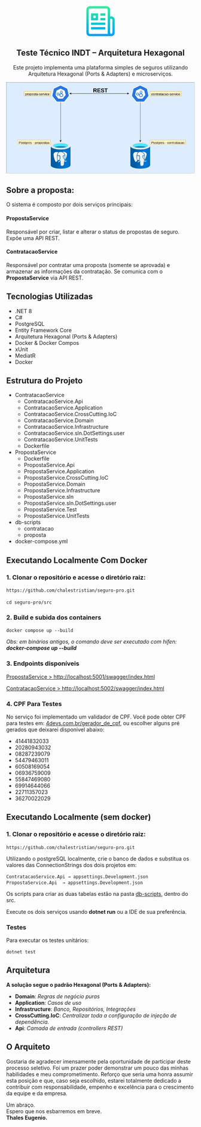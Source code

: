<a name="readme-top" id="readme-top"></a>

<!-- PROJECT ICON -->
<br />
<div align="center">
  <p>
    <img src="readme_img/logo.png" alt="Logo" width="80" height="80">
  </p>

  <h2 align="center">Teste Técnico INDT – Arquitetura Hexagonal</h2>

  <p align="center">
  Este projeto implementa uma plataforma simples de seguros utilizando Arquitetura Hexagonal (Ports & Adapters) e microserviços.
  </p>
   <p>
    <img src="readme_img/DiagramaDeArquitetura.drawio.png" alt="Logo">
 </p>
</div>
 




## Sobre a proposta:

O sistema é composto por dois serviços principais:

#### PropostaService
Responsável por criar, listar e alterar o status de propostas de seguro. Expõe uma API REST.

#### ContratacaoService
Responsável por contratar uma proposta (somente se aprovada) e armazenar as informações da contratação.
Se comunica com o **PropostaService** via API REST.

## Tecnologias Utilizadas

- .NET 8
- C#
- PostgreSQL
- Entity Framework Core
- Arquitetura Hexagonal (Ports & Adapters)
- Docker & Docker Compos
- xUnit
- MediatR
- Docker

## Estrutura do Projeto

- ContratacaoService
  - ContratacaoService.Api
  - ContratacaoService.Application
  - ContratacaoService.CrossCutting.IoC
  - ContratacaoService.Domain
  - ContratacaoService.Infrastructure
  - ContratacaoService.sln.DotSettings.user
  - ContratacaoService.UnitTests
  - Dockerfile
- PropostaService
  - Dockerfile
  - PropostaService.Api
  - PropostaService.Application
  - PropostaService.CrossCutting.IoC
  - PropostaService.Domain
  - PropostaService.Infrastructure
  - PropostaService.sln
  - PropostaService.sln.DotSettings.user
  - PropostaService.Test
  - PropostaService.UnitTests
- db-scripts
  - contratacao
  - proposta
- docker-compose.yml

## Executando Localmente Com Docker

### 1. Clonar o repositório e acesse o diretório raiz:

```
https://github.com/chalestristian/seguro-pro.git

cd seguro-pro/src
```
### 2. Build e subida dos containers

```
docker compose up --build
```

*Obs: em binários antigos, o comando deve ser executado com hífen: **docker-compose up --build***

### 3. Endpoints disponíveis


[PropostaService > http://localhost:5001/swagger/index.html](http://localhost:5001/swagger/index.html)

[ContratacaoService > http://localhost:5002/swagger/index.html](http://localhost:5002/swagger/index.html)

### 4. CPF Para Testes

No serviço foi implementado um validador de  CPF. Você pode obter CPF para testes em: [4devs.com.br/gerador_de_cpf](https://www.4devs.com.br/gerador_de_cpf), ou escolher alguns pré gerados que deixarei disponivel abaixo:

- 41441832033
- 20280943032
- 08287239079
- 54479463011
- 60508169054
- 06936759009
- 55847469080
- 69914644066
- 22711357023
- 36270022029

## Executando Localmente (sem docker)

### 1. Clonar o repositório e acesse o diretório raiz:

```
https://github.com/chalestristian/seguro-pro.git
```

Utilizando o postgreSQL localmente, crie o banco de dados e substitua os valores das ConnectionStrings dos dois projetos em:

```
ContratacaoService.Api → appsettings.Development.json
PropostaService.Api  → appsettings.Development.json
```
Os scripts para criar as duas tabelas estão na pasta [db-scripts](https://github.com/chalestristian/seguro-pro/tree/main/src/db-scripts), dentro do src.

Execute os dois serviços usando **dotnet run** ou a IDE de sua preferência.


### Testes
Para executar os testes unitários:

```
dotnet test
```
## Arquitetura
**A solução segue o padrão Hexagonal (Ports & Adapters):**

- **Domain**: *Regras de negócio puras*
- **Application**: *Casos de uso*
- **Infrastructure**: *Banco, Repositórios, Integrações*
- **CrossCutting.IoC**: *Centralizar toda a configuração de injeção de dependência.*
- **Api**: *Camada de entrada (controllers REST)*

## O Arquiteto

Gostaria de agradecer imensamente pela oportunidade de participar deste processo seletivo.
Foi um prazer poder demonstrar um pouco das minhas habilidades e meu comprometimento.
Reforço que seria uma honra assumir esta posição e que, caso seja escolhido, estarei totalmente dedicado a contribuir com responsabilidade, empenho e excelência para o crescimento da equipe e da empresa.

Um abraço.  
Espero que nos esbarremos em breve.   
**Thales Eugenio.**